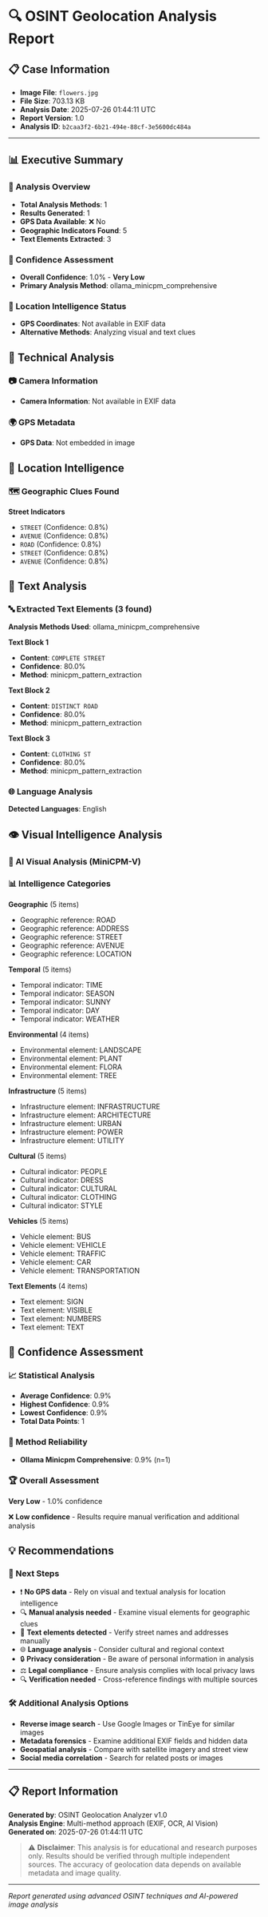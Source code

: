 # 🔍 OSINT Geolocation Analysis Report

## 📋 Case Information
- **Image File**: `flowers.jpg`
- **File Size**: 703.13 KB
- **Analysis Date**: 2025-07-26 01:44:11 UTC
- **Report Version**: 1.0
- **Analysis ID**: `b2caa3f2-6b21-494e-88cf-3e5600dc484a`

---

## 📊 Executive Summary

### 🎯 Analysis Overview
- **Total Analysis Methods**: 1
- **Results Generated**: 1
- **GPS Data Available**: ❌ No
- **Geographic Indicators Found**: 5
- **Text Elements Extracted**: 3

### 🔬 Confidence Assessment
- **Overall Confidence**: 1.0% - **Very Low**
- **Primary Analysis Method**: ollama_minicpm_comprehensive

### 📍 Location Intelligence Status
- **GPS Coordinates**: Not available in EXIF data
- **Alternative Methods**: Analyzing visual and text clues


## 🔧 Technical Analysis

### 📷 Camera Information
- **Camera Information**: Not available in EXIF data

### 🌍 GPS Metadata
- **GPS Data**: Not embedded in image


## 📍 Location Intelligence

### 🗺️ Geographic Clues Found

**Street Indicators**
- `STREET` (Confidence: 0.8%)
- `AVENUE` (Confidence: 0.8%)
- `ROAD` (Confidence: 0.8%)
- `STREET` (Confidence: 0.8%)
- `AVENUE` (Confidence: 0.8%)



## 📝 Text Analysis

### 🔤 Extracted Text Elements (3 found)

**Analysis Methods Used**: ollama_minicpm_comprehensive

**Text Block 1**
- **Content**: `COMPLETE STREET`
- **Confidence**: 80.0%
- **Method**: minicpm_pattern_extraction

**Text Block 2**
- **Content**: `DISTINCT ROAD`
- **Confidence**: 80.0%
- **Method**: minicpm_pattern_extraction

**Text Block 3**
- **Content**: `CLOTHING ST`
- **Confidence**: 80.0%
- **Method**: minicpm_pattern_extraction

### 🌐 Language Analysis
**Detected Languages**: English



## 👁️ Visual Intelligence Analysis

### 🤖 AI Visual Analysis (MiniCPM-V)

### 📊 Intelligence Categories

**Geographic** (5 items)
- Geographic reference: ROAD
- Geographic reference: ADDRESS
- Geographic reference: STREET
- Geographic reference: AVENUE
- Geographic reference: LOCATION

**Temporal** (5 items)
- Temporal indicator: TIME
- Temporal indicator: SEASON
- Temporal indicator: SUNNY
- Temporal indicator: DAY
- Temporal indicator: WEATHER

**Environmental** (4 items)
- Environmental element: LANDSCAPE
- Environmental element: PLANT
- Environmental element: FLORA
- Environmental element: TREE

**Infrastructure** (5 items)
- Infrastructure element: INFRASTRUCTURE
- Infrastructure element: ARCHITECTURE
- Infrastructure element: URBAN
- Infrastructure element: POWER
- Infrastructure element: UTILITY

**Cultural** (5 items)
- Cultural indicator: PEOPLE
- Cultural indicator: DRESS
- Cultural indicator: CULTURAL
- Cultural indicator: CLOTHING
- Cultural indicator: STYLE

**Vehicles** (5 items)
- Vehicle element: BUS
- Vehicle element: VEHICLE
- Vehicle element: TRAFFIC
- Vehicle element: CAR
- Vehicle element: TRANSPORTATION

**Text Elements** (4 items)
- Text element: SIGN
- Text element: VISIBLE
- Text element: NUMBERS
- Text element: TEXT



## 🎯 Confidence Assessment

### 📈 Statistical Analysis
- **Average Confidence**: 0.9%
- **Highest Confidence**: 0.9%
- **Lowest Confidence**: 0.9%
- **Total Data Points**: 1

### 🔬 Method Reliability
- **Ollama Minicpm Comprehensive**: 0.9% (n=1)

### 🏆 Overall Assessment
**Very Low** - 1.0% confidence

❌ **Low confidence** - Results require manual verification and additional analysis


## 💡 Recommendations

### 🎯 Next Steps
- ❗ **No GPS data** - Rely on visual and textual analysis for location intelligence
- 🔍 **Manual analysis needed** - Examine visual elements for geographic clues
- 📝 **Text elements detected** - Verify street names and addresses manually
- 🌐 **Language analysis** - Consider cultural and regional context
- 🔒 **Privacy consideration** - Be aware of personal information in analysis
- ⚖️ **Legal compliance** - Ensure analysis complies with local privacy laws
- 🔍 **Verification needed** - Cross-reference findings with multiple sources

### 🛠️ Additional Analysis Options
- **Reverse image search** - Use Google Images or TinEye for similar images
- **Metadata forensics** - Examine additional EXIF fields and hidden data
- **Geospatial analysis** - Compare with satellite imagery and street view
- **Social media correlation** - Search for related posts or images


---

## 📋 Report Information

**Generated by**: OSINT Geolocation Analyzer v1.0  
**Analysis Engine**: Multi-method approach (EXIF, OCR, AI Vision)  
**Generated on**: 2025-07-26 01:44:11 UTC  

> ⚠️ **Disclaimer**: This analysis is for educational and research purposes only. Results should be verified through multiple independent sources. The accuracy of geolocation data depends on available metadata and image quality.

---

*Report generated using advanced OSINT techniques and AI-powered image analysis*